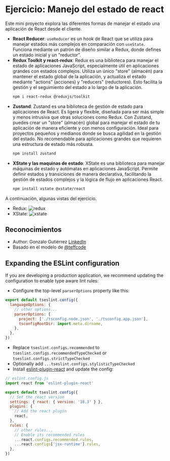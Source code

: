 # Ejercicio: Manejo del estado de react

Este mini proyecto explora las diferentes formas de manejar el estado una aplicación de React desde el cliente.

- **React Reducer**: `useReducer` es un hook de React que se utiliza para manejar estados más complejos en comparación con `useState`. Funciona mediante un patrón de diseño similar a Redux, donde defines un estado inicial y un "reductor".
- **Redux Toolkit y react-redux**: Redux es una biblioteca para manejar el estado de aplicaciones JavaScript, especialmente útil en aplicaciones grandes con estados complejos. Utiliza un único "store" (almacén) para mantener el estado global de la aplicación, y actualiza el estado mediante "actions" (acciones) y "reducers" (reductores). Esto facilita la gestión y el seguimiento del estado a lo largo de la aplicación.
  ```bash
  npm i react-redux @reduxjs/toolkit
  ```
- **Zustand**: Zustand es una biblioteca de gestión de estado para aplicaciones de React. Es ligera y flexible, diseñada para ser más simple y menos intrusiva que otras soluciones como Redux. Con Zustand, puedes crear un "store" (almacén) global para manejar el estado de tu aplicación de manera eficiente y con menos configuración. 
  Ideal para proyectos pequeños y medianos donde se busca agilidad en la gestión del estado. No recomendable para aplicaciones grandes que requieren una estructura de estado más robusta.
  ```bash
  npm install zustand
  ```
- **XState y las maquinas de estado**: XState es una biblioteca para manejar máquinas de estado y autómatas en aplicaciones JavaScript. Permite definir estados y transiciones de manera declarativa, facilitando la gestión de estados complejos y la lógica de flujo en aplicaciones React.
    ```bash
  npm install xstate @xstate/react
  ```

A continuación, algunas vistas del ejercicio.
- Redux:
  ![redux](/public/Redux.png)
- XState: 
  ![xstate](/public/XState.png)

## Reconocimientos
- Author: Gonzalo Gutiérrez [LinkedIn](www.linkedin.com/in/gonzalo-gutiérrez-castillo-5520b1196)
- Basado en el modelo de [@teffcode](https://www.linkedin.com/in/teffcode/)

## Expanding the ESLint configuration

If you are developing a production application, we recommend updating the configuration to enable type aware lint rules:

- Configure the top-level `parserOptions` property like this:

```js
export default tseslint.config({
  languageOptions: {
    // other options...
    parserOptions: {
      project: ['./tsconfig.node.json', './tsconfig.app.json'],
      tsconfigRootDir: import.meta.dirname,
    },
  },
})
```

- Replace `tseslint.configs.recommended` to `tseslint.configs.recommendedTypeChecked` or `tseslint.configs.strictTypeChecked`
- Optionally add `...tseslint.configs.stylisticTypeChecked`
- Install [eslint-plugin-react](https://github.com/jsx-eslint/eslint-plugin-react) and update the config:

```js
// eslint.config.js
import react from 'eslint-plugin-react'

export default tseslint.config({
  // Set the react version
  settings: { react: { version: '18.3' } },
  plugins: {
    // Add the react plugin
    react,
  },
  rules: {
    // other rules...
    // Enable its recommended rules
    ...react.configs.recommended.rules,
    ...react.configs['jsx-runtime'].rules,
  },
})
```
